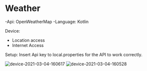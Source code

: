 # Weather

-Api: OpenWeatherMap
-Language: Kotlin

Device:
- Location access
- Internet Access

Setup:
Insert Api key to local.properties for the API to work correctly.


![device-2021-03-04-160617](https://user-images.githubusercontent.com/70628032/109976734-c85fe100-7d04-11eb-9abc-20ff395804c1.png)
![device-2021-03-04-160528](https://user-images.githubusercontent.com/70628032/109976774-d281df80-7d04-11eb-94ce-b799ee1808e7.png)
